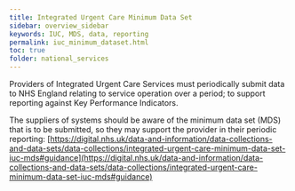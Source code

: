 ```yaml
---
title: Integrated Urgent Care Minimum Data Set
sidebar: overview_sidebar
keywords: IUC, MDS, data, reporting
permalink: iuc_minimum_dataset.html
toc: true
folder: national_services
---
```


Providers of Integrated Urgent Care Services must periodically submit data to NHS England relating to service operation over a period; to support reporting against Key Performance Indicators. 

The suppliers of systems should be aware of the minimum data set (MDS) that is to be submitted, so they may support the provider in their periodic reporting:
[https://digital.nhs.uk/data-and-information/data-collections-and-data-sets/data-collections/integrated-urgent-care-minimum-data-set-iuc-mds#guidance](https://digital.nhs.uk/data-and-information/data-collections-and-data-sets/data-collections/integrated-urgent-care-minimum-data-set-iuc-mds#guidance)